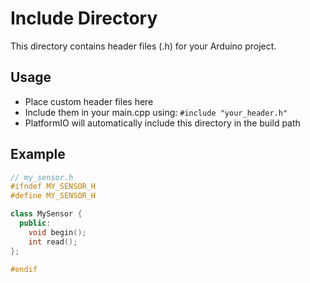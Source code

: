 # Include Directory

This directory contains header files (.h) for your Arduino project.

## Usage

- Place custom header files here
- Include them in your main.cpp using: `#include "your_header.h"`
- PlatformIO will automatically include this directory in the build path

## Example

```cpp
// my_sensor.h
#ifndef MY_SENSOR_H
#define MY_SENSOR_H

class MySensor {
  public:
    void begin();
    int read();
};

#endif
``` 